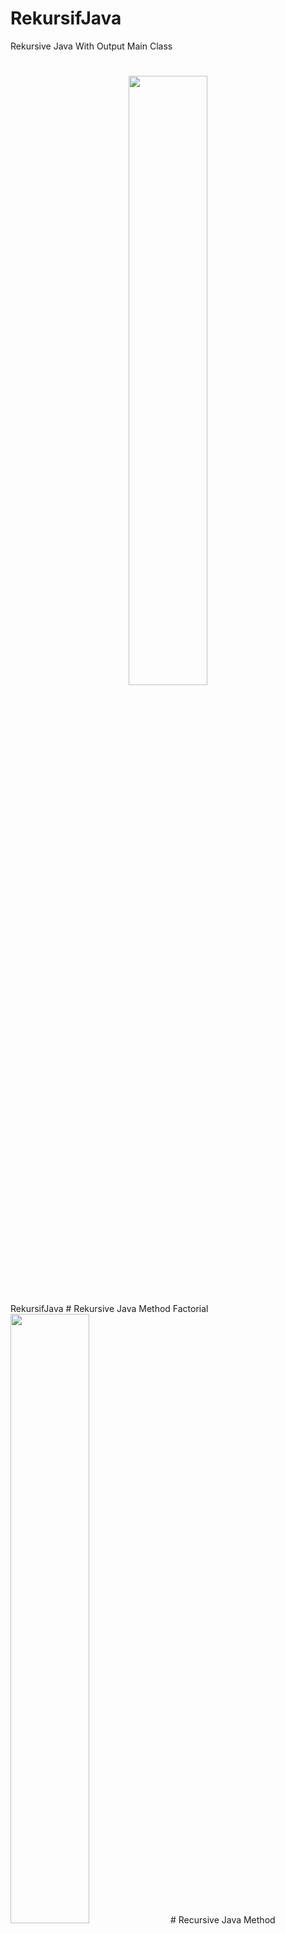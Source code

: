 # RekursifJava
Rekursive Java With Output Main Class
#
<p align="center">
<!--   <img src="https://github.com/firmanprogrammer/codeigniter3_crud_bootstrap/blob/master/screenshots/ScreenshotCI.PNG" width="50%" /> -->
 <img src ="https://github.com/khitalhakiki/RekursifJava/blob/main/PublicClassRekursif.PNG" width = "50%" />

</p>
<!-- https://github.com/khitalhakiki/RekursifJava/blob/main/PublicClassRekursif.PNG -->
RekursifJava
# Rekursive Java Method Factorial
<img src ="https://github.com/khitalhakiki/RekursifJava/blob/main/PublicClassRekursif.PNG" width = "50%" />
# Recursive Java Method OuputResult
<img src ="https://github.com/khitalhakiki/RekursifJava/blob/main/PublicClassRekursif.PNG" width = "50%" />
